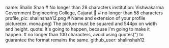 name: Shalin Shah # No longer than 28 characters
institution: Vishwakarma Government Engineering College, Gujarat 🚩 # no longer than 58 characters
profile_pic: shalinshah12.png # Name and extension of your profile picture(ex. mona.png) The picture must be squared and 544px on width and height.
quote: It's going to happen, because I'm going to make it happen. # no longer than 100 characters, avoid using quotes(") to guarantee the format remains the same.
github_user: shalinshah12
